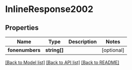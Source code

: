 # InlineResponse2002

## Properties
Name | Type | Description | Notes
------------ | ------------- | ------------- | -------------
**fonenumbers** | **string[]** |  | [optional] 

[[Back to Model list]](../README.md#documentation-for-models) [[Back to API list]](../README.md#documentation-for-api-endpoints) [[Back to README]](../README.md)


